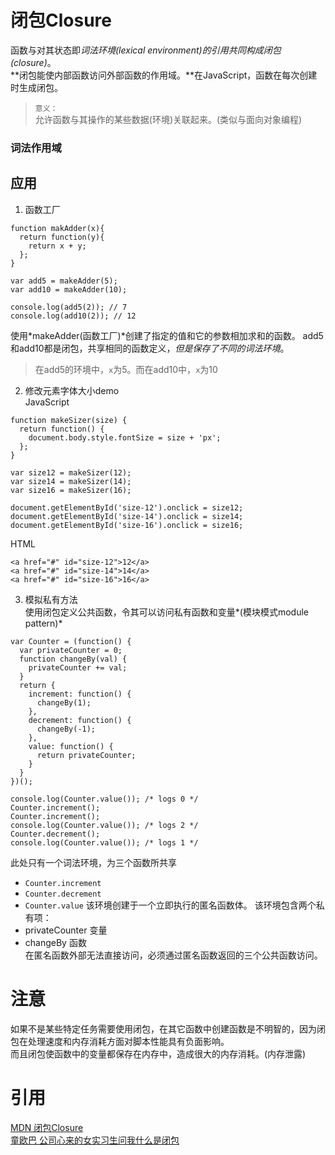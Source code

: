 # 闭包Closure
函数与对其状态即*词法环境(lexical environment)*的引用共同构成*闭包(closure)*。  
**闭包能使内部函数访问外部函数的作用域。**在JavaScript，函数在每次创建时生成闭包。  
> `意义：`  
> 允许函数与其操作的某些数据(环境)关联起来。(类似与面向对象编程)



### 词法作用域


## 应用
1. 函数工厂
```
function makAdder(x){
  return function(y){
    return x + y;
  };
}

var add5 = makeAdder(5);
var add10 = makeAdder(10);

console.log(add5(2)); // 7
console.log(add10(2)); // 12
```
使用*makeAdder(函数工厂)*创建了指定的值和它的参数相加求和的函数。
add5和add10都是闭包，共享相同的函数定义，*但是保存了不同的词法环境*。
> 在add5的环境中，`x`为5。而在add10中，`x`为10
2. 修改元素字体大小demo  
JavaScript
```
function makeSizer(size) {
  return function() {
    document.body.style.fontSize = size + 'px';
  };
}

var size12 = makeSizer(12);
var size14 = makeSizer(14);
var size16 = makeSizer(16);

document.getElementById('size-12').onclick = size12;
document.getElementById('size-14').onclick = size14;
document.getElementById('size-16').onclick = size16;
```
HTML  
```
<a href="#" id="size-12">12</a>
<a href="#" id="size-14">14</a>
<a href="#" id="size-16">16</a>
```
3. 模拟私有方法  
使用闭包定义公共函数，令其可以访问私有函数和变量*(模块模式module pattern)*
```
var Counter = (function() {
  var privateCounter = 0;
  function changeBy(val) {
    privateCounter += val;
  }
  return {
    increment: function() {
      changeBy(1);
    },
    decrement: function() {
      changeBy(-1);
    },
    value: function() {
      return privateCounter;
    }
  }   
})();

console.log(Counter.value()); /* logs 0 */
Counter.increment();
Counter.increment();
console.log(Counter.value()); /* logs 2 */
Counter.decrement();
console.log(Counter.value()); /* logs 1 */
```
此处只有一个词法环境，为三个函数所共享
+ `Counter.increment`
+ `Counter.decrement`
+ `Counter.value`
该环境创建于一个立即执行的匿名函数体。
该环境包含两个私有项：  
+ privateCounter 变量
+ changeBy 函数  
在匿名函数外部无法直接访问，必须通过匿名函数返回的三个公共函数访问。

# 注意
如果不是某些特定任务需要使用闭包，在其它函数中创建函数是不明智的，因为闭包在处理速度和内存消耗方面对脚本性能具有负面影响。  
而且闭包使函数中的变量都保存在内存中，造成很大的内存消耗。(内存泄露)
# 引用
[MDN 闭包Closure](https://developer.mozilla.org/zh-CN/docs/Web/JavaScript/Closures)  
[童欧巴 公司心来的女实习生问我什么是闭包](https://zhuanlan.zhihu.com/p/78273000)  